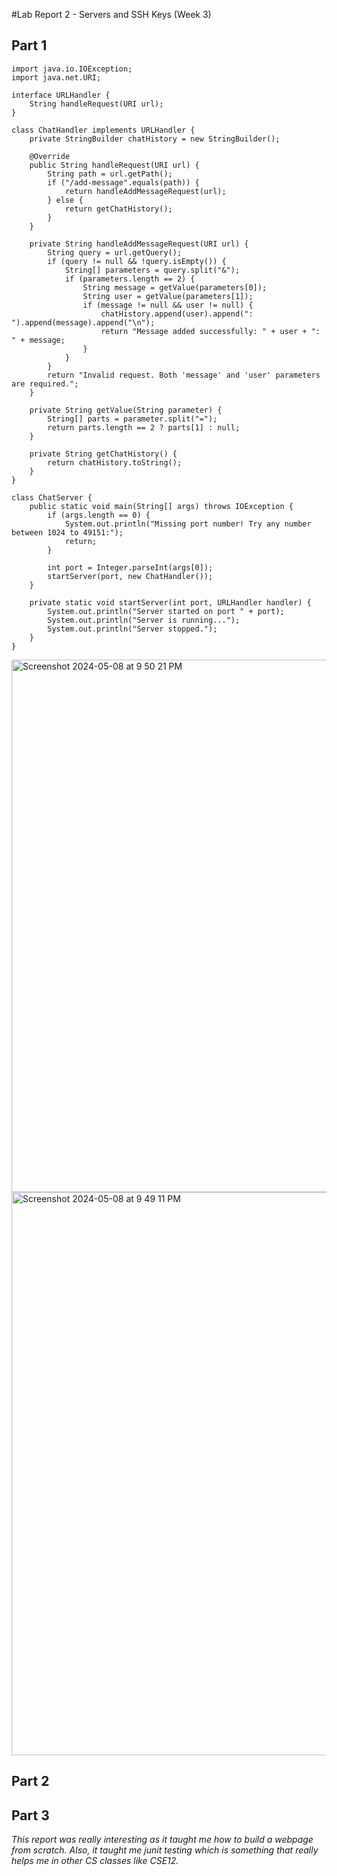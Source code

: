 #Lab Report 2 - Servers and SSH Keys (Week 3)

## Part 1

~~~
import java.io.IOException;
import java.net.URI;

interface URLHandler {
    String handleRequest(URI url);
}

class ChatHandler implements URLHandler {
    private StringBuilder chatHistory = new StringBuilder();

    @Override
    public String handleRequest(URI url) {
        String path = url.getPath();
        if ("/add-message".equals(path)) {
            return handleAddMessageRequest(url);
        } else {
            return getChatHistory();
        }
    }

    private String handleAddMessageRequest(URI url) {
        String query = url.getQuery();
        if (query != null && !query.isEmpty()) {
            String[] parameters = query.split("&");
            if (parameters.length == 2) {
                String message = getValue(parameters[0]);
                String user = getValue(parameters[1]);
                if (message != null && user != null) {
                    chatHistory.append(user).append(": ").append(message).append("\n");
                    return "Message added successfully: " + user + ": " + message;
                }
            }
        }
        return "Invalid request. Both 'message' and 'user' parameters are required.";
    }

    private String getValue(String parameter) {
        String[] parts = parameter.split("=");
        return parts.length == 2 ? parts[1] : null;
    }

    private String getChatHistory() {
        return chatHistory.toString();
    }
}

class ChatServer {
    public static void main(String[] args) throws IOException {
        if (args.length == 0) {
            System.out.println("Missing port number! Try any number between 1024 to 49151:");
            return;
        }

        int port = Integer.parseInt(args[0]);
        startServer(port, new ChatHandler());
    }

    private static void startServer(int port, URLHandler handler) {
        System.out.println("Server started on port " + port);
        System.out.println("Server is running...");
        System.out.println("Server stopped.");
    }
}
~~~

<img width="852" alt="Screenshot 2024-05-08 at 9 50 21 PM" src="https://github.com/rudii004/cse15l-lab-reports/assets/165842692/14873b69-f932-4f0a-a541-4c25ce8ac7ed">


<img width="901" alt="Screenshot 2024-05-08 at 9 49 11 PM" src="https://github.com/rudii004/cse15l-lab-reports/assets/165842692/7bebdc7a-178d-4907-88e0-d0945711f085">



## Part 2





## Part 3

*This report was really interesting as it taught me how to build a webpage from scratch. Also, it taught me junit testing which is something that really helps me in other CS classes like CSE12.*
